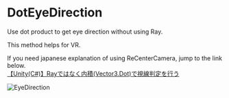 # DotEyeDirection
Use dot product to get eye direction without using Ray.

This method helps for VR.

If you need japanese explanation of using ReCenterCamera, jump to the link below.  
[【Unity(C#)】Rayではなく内積(Vector3.Dot)で視線判定を行う](https://qiita.com/OKsaiyowa/items/6b93fe41b33061abf5aa)

![EyeDirection](https://user-images.githubusercontent.com/41860455/65812987-c89fa700-e209-11e9-8229-d19cd98bd4b7.gif)
